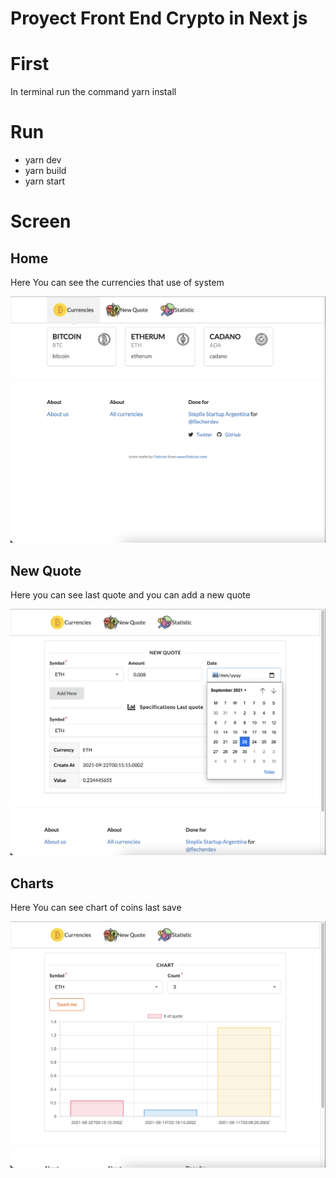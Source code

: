 # Proyect Front End Crypto in Next js

# First

In terminal run the command yarn install

# Run

- yarn dev
- yarn build
- yarn start

# Screen

## Home

Here You can see the currencies that use of system

![Alt text](https://github.com/flecherdev/crypto-front/blob/master/public/screem/coins.png?raw=true 'Title')

## New Quote

Here you can see last quote and you can add a new quote

![Alt text](https://github.com/flecherdev/crypto-front/blob/master/public/screem/newQuote.png?raw=true 'Title')

## Charts

Here You can see chart of coins last save

![Alt text](https://github.com/flecherdev/crypto-front/blob/master/public/screem/charts.png?raw=true 'Title')
